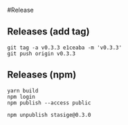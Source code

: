 #Release

## Releases (add tag)
```shell
git tag -a v0.3.3 e1ceaba -m 'v0.3.3'
git push origin v0.3.3
```
## Releases (npm)
```shell
yarn build
npm login
npm publish --access public

npm unpublish stasige@0.3.0
```
